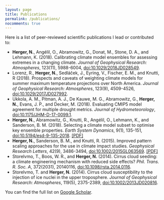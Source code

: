 ```yaml
---
layout: page
title: Publications
permalink: /publications/
nocomments: true
---
```


Here is a list of peer-reviewed scientific publications I lead or contributed to:

* **Herger, N.**, Angélil, O., Abramowitz, G., Donat, M., Stone, D. A., and Lehmann, K. (2018). Calibrating climate model ensembles for assessing extremes in a changing climate. *Journal of Geophysical Research: Atmospheres*, 123(11), 5988-6004, [doi:10.1029/2018JD028549](https://agupubs.onlinelibrary.wiley.com/doi/abs/10.1029/2018JD028549).
* Lorenz, R., **Herger, N.**, Sedláček, J., Eyring, V., Fischer, E. M., and Knutti, R (2018). Prospects and caveats of weighting climate models for summer maximum temperature projections over North America. *Journal of Geophysical Research: Atmospheres*, 123(9), 4509-4526, [doi:10.1029/2017JD027992](https://agupubs.onlinelibrary.wiley.com/doi/10.1029/2017JD027992).
* Ukkola, A. M., Pitman, A. J., De Kauwe, M. G., Abramowitz, G., **Herger, N.**, Evans, J. P., and Decker, M. (2018). Evaluating CMIP5 model agreement for multiple drought metrics. *Journal of Hydrometeorology*, [doi:10.1175/JHM-D-17-0099.1](https://journals.ametsoc.org/doi/abs/10.1175/JHM-D-17-0099.1).
* **Herger, N.**, Abramowitz, G., Knutti, R., Angélil, O., Lehmann, K., and Sanderson, B. M. (2018). Selecting a climate model subset to optimise key ensemble properties. *Earth System Dynamics*, 9(1), 135-151, [doi:10.5194/esd-9-135-2018](https://www.earth-syst-dynam.net/9/135/2018/). [[PDF]](https://github.com/nherger/nherger.github.io/blob/master/documents/HergerESD2018.pdf)
* **Herger, N.**, Sanderson, B. M., and Knutti, R. (2015). Improved pattern scaling approaches for the use in climate impact studies. *Geophysical Research Letters*, 42(9), 3486-3494, [doi:10.1002/2015GL063569](https://agupubs.onlinelibrary.wiley.com/doi/full/10.1002/2015GL063569). [[PDF]](https://github.com/nherger/nherger.github.io/blob/master/documents/HergerGRL2015.pdf)
* Storelvmo, T., Boos, W. R., and **Herger, N.** (2014). Cirrus cloud seeding: a climate engineering mechanism with reduced side effects? *Phil. Trans. R. Soc. A*, 372(2031), 20140116, [doi:10.1098/rsta.2014.0116](http://rsta.royalsocietypublishing.org/content/372/2031/20140116).
* Storelvmo, T. and **Herger, N.** (2014). Cirrus cloud susceptibility to the injection of ice nuclei in the upper troposphere. *Journal of Geophysical Research: Atmospheres*, 119(5), 2375-2389, [doi:10.1002/2013JD020816](https://agupubs.onlinelibrary.wiley.com/doi/abs/10.1002/2013JD020816).


You can find the full list on <a href="https://scholar.google.com.au/citations?user=pY9LckMAAAAJ&hl=en" target="_blank">Google Scholar</a>.
